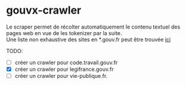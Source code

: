 # gouvx-crawler

Le scraper permet de récolter automatiquement le contenu textuel des pages web en vue de les tokenizer par la suite.  
Une liste non exhaustive des sites en *.gouv.fr peut être trouvée [ici](https://www.data.gouv.fr/fr/datasets/listes-des-sites-gouv-fr/)

TODO:
- [ ] créer un crawler pour code.travail.gouv.fr
- [x] créer un crawler pour legifrance.gouv.fr
- [ ] créer un crawler pour vie-publique.fr. 
